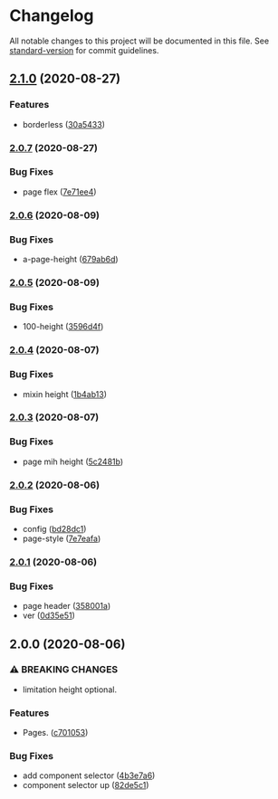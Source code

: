 # Changelog

All notable changes to this project will be documented in this file. See [standard-version](https://github.com/conventional-changelog/standard-version) for commit guidelines.

## [2.1.0](https://github.com/freedomsex/activity-component/compare/v2.0.7...v2.1.0) (2020-08-27)


### Features

* borderless ([30a5433](https://github.com/freedomsex/activity-component/commit/30a5433510d1c4f2b19f01626cde18f1abddab6b))

### [2.0.7](https://github.com/freedomsex/activity-component/compare/v2.0.6...v2.0.7) (2020-08-27)


### Bug Fixes

* page flex ([7e71ee4](https://github.com/freedomsex/activity-component/commit/7e71ee40b52765785e041c37bedca8fc1a1d02c9))

### [2.0.6](https://github.com/freedomsex/activity-component/compare/v2.0.5...v2.0.6) (2020-08-09)


### Bug Fixes

* a-page-height ([679ab6d](https://github.com/freedomsex/activity-component/commit/679ab6d610f08eaa1c5d11499cc7e8ab0a2ad973))

### [2.0.5](https://github.com/freedomsex/activity-component/compare/v2.0.4...v2.0.5) (2020-08-09)


### Bug Fixes

* 100-height ([3596d4f](https://github.com/freedomsex/activity-component/commit/3596d4f6800acfe3e7bf74130536692040c9b9ba))

### [2.0.4](https://github.com/freedomsex/activity-component/compare/v2.0.3...v2.0.4) (2020-08-07)


### Bug Fixes

* mixin height ([1b4ab13](https://github.com/freedomsex/activity-component/commit/1b4ab13181e9710a4e51d5200332cec59cbf98f1))

### [2.0.3](https://github.com/freedomsex/activity-component/compare/v2.0.2...v2.0.3) (2020-08-07)


### Bug Fixes

* page mih height ([5c2481b](https://github.com/freedomsex/activity-component/commit/5c2481b2a54862e23c68189b56143aa7fb6a67d5))

### [2.0.2](https://github.com/freedomsex/activity-component/compare/v2.0.1...v2.0.2) (2020-08-06)


### Bug Fixes

* config ([bd28dc1](https://github.com/freedomsex/activity-component/commit/bd28dc13bc3a98426437b0d517a59344364c0ebf))
* page-style ([7e7eafa](https://github.com/freedomsex/activity-component/commit/7e7eafa7c4489b7d607a44041094f38434e8fa76))

### [2.0.1](https://github.com/freedomsex/activity-component/compare/v2.0.0...v2.0.1) (2020-08-06)


### Bug Fixes

* page header ([358001a](https://github.com/freedomsex/activity-component/commit/358001a78cb452f90162b478a286c8ce81c41d55))
* ver ([0d35e51](https://github.com/freedomsex/activity-component/commit/0d35e51445bcee8e6fcc066664dbb31d42ff0a07))

## 2.0.0 (2020-08-06)


### ⚠ BREAKING CHANGES

* limitation height optional.

### Features

* Pages. ([c701053](https://github.com/freedomsex/activity-component/commit/c70105396c4b779a2c4f73669e674dc703859013))


### Bug Fixes

* add component selector ([4b3e7a6](https://github.com/freedomsex/activity-component/commit/4b3e7a689fe2467baf07d6142f3dc0b91393c963))
* component selector up ([82de5c1](https://github.com/freedomsex/activity-component/commit/82de5c1bde449d3c5bf7832a53bea223963cd962))
